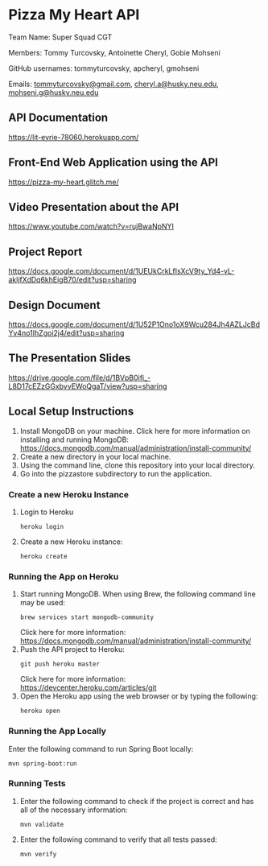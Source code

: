 # Pizza My Heart API

Team Name: Super Squad CGT

Members: Tommy Turcovsky, Antoinette Cheryl, Gobie Mohseni

GitHub usernames: tommyturcovsky, apcheryl, gmohseni

Emails: tommyturcovsky@gmail.com, cheryl.a@husky.neu.edu, mohseni.g@husky.neu.edu

## API Documentation

https://lit-eyrie-78060.herokuapp.com/


## Front-End Web Application using the API

https://pizza-my-heart.glitch.me/


## Video Presentation about the API

https://www.youtube.com/watch?v=rujBwaNpNYI


## Project Report

https://docs.google.com/document/d/1UEUkCrkLfIsXcV9ty_Yd4-vL-akljfXdDq6khEigB70/edit?usp=sharing


## Design Document

https://docs.google.com/document/d/1U52P1Ono1oX9Wcu284Jh4AZLJcBdYv4no1IhZgoi2j4/edit?usp=sharing


## The Presentation Slides
https://drive.google.com/file/d/1BVpB0ifj_-L8D17cEZzGGxbvvEWoQgaT/view?usp=sharing


## Local Setup Instructions

1. Install MongoDB on your machine. 
   Click here for more information on installing and running MongoDB: 
   https://docs.mongodb.com/manual/administration/install-community/
2. Create a new directory in your local machine.
3. Using the command line, clone this repository into your local directory.
4. Go into the pizzastore subdirectory to run the application.


### Create a new Heroku Instance

1. Login to Heroku
   ```
   heroku login
   ```
2. Create a new Heroku instance:
   ```
   heroku create
   ```


### Running the App on Heroku

1. Start running MongoDB. 
   When using Brew, the following command line may be used:
   ```
   brew services start mongodb-community
   ```
   Click here for more information:
   https://docs.mongodb.com/manual/administration/install-community/
2. Push the API project to Heroku:
   ```
   git push heroku master
   ```
   Click here for more information:
   https://devcenter.heroku.com/articles/git
3. Open the Heroku app using the web browser or by typing the following:
   ```
   heroku open
   ```


### Running the App Locally

Enter the following command to run Spring Boot locally:
   ```
   mvn spring-boot:run
   ```


### Running Tests

1. Enter the following command to check if the project is correct and has all of the necessary information:
   ```
   mvn validate
   ```
2. Enter the following command to verify that all tests passed:
   ```
   mvn verify
   ```
